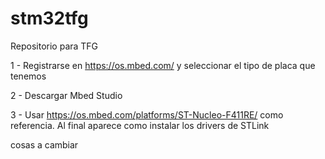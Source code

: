 # stm32tfg
Repositorio para TFG 

1 - Registrarse en https://os.mbed.com/ y seleccionar el tipo de placa que tenemos

2 - Descargar Mbed Studio

3 - Usar https://os.mbed.com/platforms/ST-Nucleo-F411RE/ como referencia. Al final aparece como instalar los drivers de STLink


cosas a cambiar